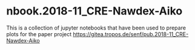 # nbook.2018-11_CRE-Nawdex-Aiko

This is a collection of jupyter notebooks that have been used to prepare plots for the paper project https://gitea.tropos.de/senf/pub.2018-11_CRE-Nawdex-Aiko